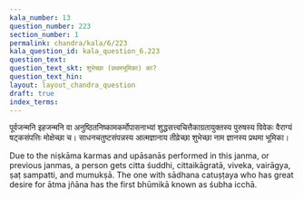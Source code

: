 ```yaml
---
kala_number: 13
question_number: 223
section_number: 1
permalink: chandra/kala/6/223
kala_question_id: kala_question_6.223
question_text: 
question_text_skt: शुभेच्छा (प्रथमभूमिका) का?
question_text_hin: 
layout: layout_chandra_question
draft: true
index_terms:
---
```


<!-- skt-start -->
पूर्वजन्मनि इहजन्मनि वा अनुष्ठितनिष्कामकर्मोपासनाभ्यां शुद्धसत्त्वचित्तैकाग्रतायुक्तस्य पुरुषस्य विवेकः वैराग्यं षट्कसंपत्तिः मोक्षेच्छा च। साधनचतुष्टसंपन्नस्य आत्मज्ञानाय तीव्रेच्छा शुभेच्छा नाम ज्ञानस्य प्रथमा भूमिका।
<!-- skt-end -->

<!-- eng-start -->
Due to the niṣkāma karmas and upāsanās performed in this janma, 
or previous janmas, a person gets citta śuddhi, cittaikāgratā, viveka, 
vairāgya, ṣaṭ sampatti, and mumukṣā. The one with sādhana catuṣṭaya 
who has great desire for ātma jñāna has the first bhūmikā known as
śubha icchā. 
<!-- eng-end -->

